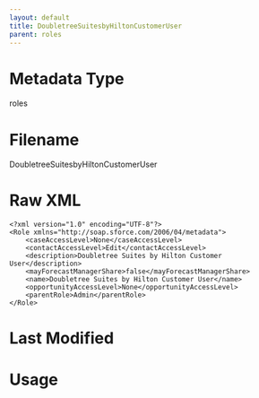 ```yaml
---
layout: default
title: DoubletreeSuitesbyHiltonCustomerUser
parent: roles
---
```

# Metadata Type
roles


# Filename 
DoubletreeSuitesbyHiltonCustomerUser


# Raw XML
```
<?xml version="1.0" encoding="UTF-8"?>
<Role xmlns="http://soap.sforce.com/2006/04/metadata">
    <caseAccessLevel>None</caseAccessLevel>
    <contactAccessLevel>Edit</contactAccessLevel>
    <description>Doubletree Suites by Hilton Customer User</description>
    <mayForecastManagerShare>false</mayForecastManagerShare>
    <name>Doubletree Suites by Hilton Customer User</name>
    <opportunityAccessLevel>None</opportunityAccessLevel>
    <parentRole>Admin</parentRole>
</Role>
```


# Last Modified


# Usage
